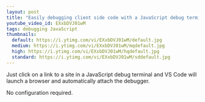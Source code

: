 ```yaml
---
layout: post
title: "Easily debugging client side code with a JavaScript debug terminal"
youtube_video_id: EXxbDVJ01wM
tags: debugging JavaScript
thumbnails:
  default: https://i.ytimg.com/vi/EXxbDVJ01wM/default.jpg
  medium: https://i.ytimg.com/vi/EXxbDVJ01wM/mqdefault.jpg
  high: https://i.ytimg.com/vi/EXxbDVJ01wM/hqdefault.jpg
  standard: https://i.ytimg.com/vi/EXxbDVJ01wM/sddefault.jpg
---
```


Just click on a link to a site in a JavaScript debug terminal and VS Code will launch a browser and automatically attach the debugger.

No configuration required.